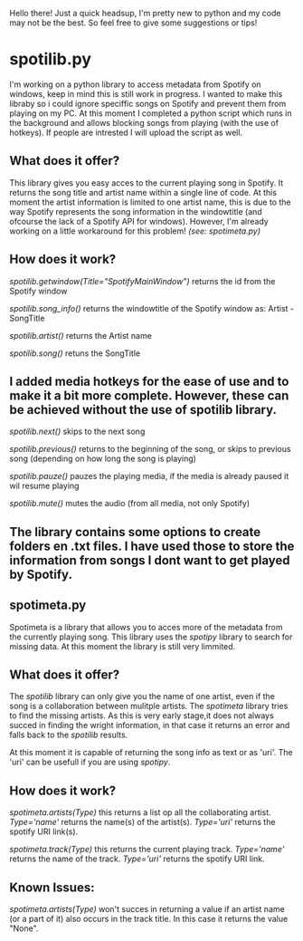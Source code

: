 Hello there! Just a quick headsup, I'm pretty new to python and my code may not be the best. So feel free to give some suggestions or tips!

# spotilib.py
I'm working on a python library to access metadata from Spotify on windows, keep in mind this is still work in progress. I wanted to make this libraby so i could ignore speciffic songs on Spotify and prevent them from playing on my PC. At this moment I completed a python script which runs in the background and allows blocking songs from playing (with the use of hotkeys). If people are intrested I will upload the script as well.

## What does it offer?
This library gives you easy acces to the current playing song in Spotify. It returns the song title and artist name within a single line of code. At this moment the artist information is limited to one artist name, this is due to the way Spotify represents the song information in the windowtitle (and ofcourse the lack of a Spotify API for windows). However, I'm already working on a little workaround for this problem! *(see: spotimeta.py)*

## How does it work?
*spotilib.getwindow(Title="SpotifyMainWindow")* returns the id from the Spotify window

*spotilib.song_info()* returns the windowtitle of the Spotify window as: Artist - SongTitle

*spotilib.artist()* returns the Artist name

*spotilib.song()* retuns the SongTitle


## I added media hotkeys for the ease of use and to make it a bit more complete. However, these can be achieved without the use of spotilib library.


*spotilib.next()* skips to the next song

*spotilib.previous()* returns to the beginning of the song, or skips to previous song (depending on how long the song is playing)

*spotilib.pauze()* pauzes the playing media, if the media is already paused it wil resume playing

*spotilib.mute()* mutes the audio (from all media, not only Spotify)


## The library contains some options to create folders en .txt files. I have used those to store the information from songs I dont want to get played by Spotify.





## spotimeta.py

Spotimeta is a library that allows you to acces more of the metadata from the currently playing song. This library uses the *spotipy* library to search for missing data. At this moment the library is still very limmited.

## What does it offer?
The *spotilib* library can only give you the name of one artist, even if the song is a collaboration between mulitple artists. The *spotimeta* library tries to find the missing artists. As this is very early stage,it does not always succed in finding the wright information, in that case it returns an error and falls back to the *spotilib* results.

At this moment it is capable of returning the song info as text or as 'uri'. The 'uri' can be usefull if you are using *spotipy*.

## How does it work?
*spotimeta.artists(Type)* this returns a list op all the collaborating artist. *Type='name'* returns the name(s) of the artist(s). *Type='uri'* returns the spotify URI link(s).

*spotimeta.track(Type)* this returns the current playing track. *Type='name'* returns the name of the track. *Type='uri'* returns the spotify URI link.


## Known Issues:
*spotimeta.artists(Type)* won't succes in returning a value if an artist name (or a part of it) also occurs in the track title. In this case it returns the value "None". 
